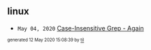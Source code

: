 ## linux

* <code>May 04, 2020</code> [Case-Insensitive Grep - Again](2020-05-04T11-44-37-case-insensitive-grep---again.md)

<sup><sub>generated 12 May 2020 15:08:39 by <a href='https://github.com/senorprogrammer/til'>til</a></sub></sup>
